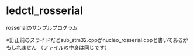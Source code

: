 # ledctl_rosserial
rosserialのサンプルプログラム

※訂正前のスライドだとsub_stm32.cppがnucleo_rosserial.cppと書いてあるかもしれません
（ファイルの中身は同じです）
